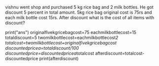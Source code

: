vishnu went shop and purchased 5 kg rice bag and 2 milk bottles.
 He got discount 5 percent in total amount. 
5kg rice bag original cost is 75rs and each milk bottle cost 15rs.
After discount what is the cost of all items with  discount?

print("ans")
originalfivekgricebagcost=75
eachmilkbottlecost=15
totaldiscount=5
twomilkbottlecost=eachmilkbottlecost*2
totalcost=twomilkbottlecost+originalfivekgricebagcost
discountedpricea=totaldiscount/100
discountedprice=discountedpricea*totalcost
afterdiscount=totalcost-discountedprice
print(afterdiscount)
